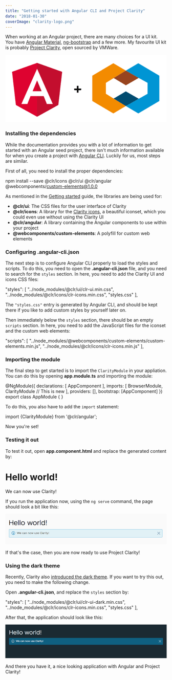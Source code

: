 ```yaml
---
title: "Getting started with Angular CLI and Project Clarity"
date: "2018-01-30"
coverImage: "clarity-logo.png"
---
```


When working at an Angular project, there are many choices for a UI kit. You have [Angular Material](https://material.angular.io/), [ng-bootstrap](https://ng-bootstrap.github.io/#/home) and a few more. My favourite UI kit is probably [Project Clarity](http://clarity.design), open sourced by VMWare.

[![Angular + Clarity](images/angular-clarity.png)](https://wordpress.g00glen00b.be/wp-content/uploads/2018/01/angular-clarity.png)

### Installing the dependencies

While the documentation provides you with a lot of information to get started with an Angular seed project, there isn't much information available for when you create a project with [Angular CLI](https://cli.angular.io/). Luckily for us, most steps are similar.

First of all, you need to install the proper dependencies:

npm install --save @clr/icons @clr/ui @clr/angular @webcomponents/custom-elements@1.0.0

As mentioned in the [Getting started](https://vmware.github.io/clarity/documentation/v0.11/get-started) guide, the libraries are being used for:

- **@clr/ui**: The CSS files for the user interface of Clarity
- **@clr/icons**: A library for the [Clarity icons](https://vmware.github.io/clarity/icons/clarity-icons), a beautiful iconset, which you could even use without using the Clarity UI
- **@clr/angular**: A library containing the Angular components to use within your project
- **@webcomponents/custom-elements**: A polyfill for custom web elements

### Configuring .angular-cli.json

The next step is to configure Angular CLI properly to load the styles and scripts. To do this, you need to open the **.angular-cli.json** file, and you need to search for the `styles` section. In here, you need to add the Clarity UI and icons CSS files:

"styles": \[
  "../node\_modules/@clr/ui/clr-ui.min.css",
  "../node\_modules/@clr/icons/clr-icons.min.css",
  "styles.css"
\],

The `"styles.css"` entry is generated by Angular CLI, and should be kept there if you like to add custom styles by yourself later on.

Then immediately below the `styles` section, there should be an empty `scripts` section. In here, you need to add the JavaScript files for the iconset and the custom web elements:

"scripts": \[
  "../node\_modules/@webcomponents/custom-elements/custom-elements.min.js",
  "../node\_modules/@clr/icons/clr-icons.min.js"
\],

### Importing the module

The final step to get started is to import the `ClarityModule` in your appliation. You can do this by opening **app.module.ts** and importing the module:

@NgModule({
  declarations: \[
    AppComponent
  \],
  imports: \[
    BrowserModule,
    ClarityModule // This is new
  \],
  providers: \[\],
  bootstrap: \[AppComponent\]
})
export class AppModule { }

To do this, you also have to add the `import` statement:

import {ClarityModule} from '@clr/angular';

Now you're set!

### Testing it out

To test it out, open **app.component.html** and replace the generated content by:

<clr-main-container>
  <div class="content-container">
    <main class="content-area">
      <h1>Hello world!</h1>
      <clr-alert>
        <div clr-alert-item class="alert-item">
          <span class="alert-text">
            We can now use Clarity!
          </span>
        </div>
      </clr-alert>
    </main>
  </div>
</clr-main-container>

If you run the application now, using the `ng serve` command, the page should look a bit like this:

[![Clarity hello world](images/Screenshot-2018-01-13-10.43.35.png)](https://wordpress.g00glen00b.be/wp-content/uploads/2018/01/Screenshot-2018-01-13-10.43.35.png)

If that's the case, then you are now ready to use Project Clarity!

### Using the dark theme

Recently, Clarity also [introduced the dark theme](https://medium.com/claritydesignsystem/going-dark-generating-claritys-dark-theme-59486c24fe9c). If you want to try this out, you need to make the following change.

Open **.angular-cli.json**, and replace the `styles` section by:

"styles": \[
  "../node\_modules/@clr/ui/clr-ui-dark.min.css",
  "../node\_modules/@clr/icons/clr-icons.min.css",
  "styles.css"
\],

After that, the application should look like this:

[![Clarity dark theme hello world](images/Screenshot-2018-01-13-10.48.28.png)](https://wordpress.g00glen00b.be/wp-content/uploads/2018/01/Screenshot-2018-01-13-10.48.28.png)

And there you have it, a nice looking application with Angular and Project Clarity!
